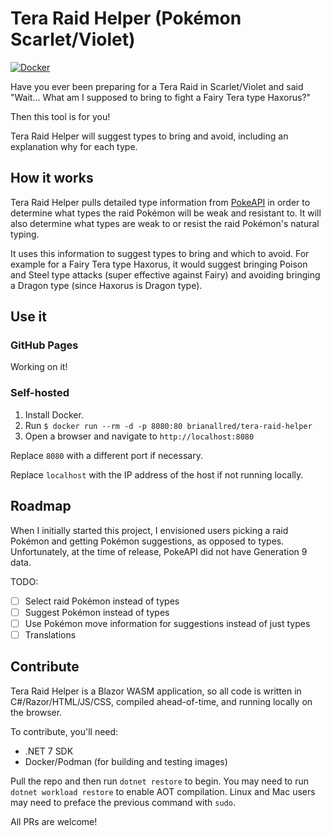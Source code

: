 # Tera Raid Helper (Pokémon Scarlet/Violet)

[![Docker](https://img.shields.io/docker/pulls/brianallred/tera-raid-helper)](https://hub.docker.com/r/brianallred/tera-raid-helper/)

Have you ever been preparing for a Tera Raid in Scarlet/Violet and said "Wait... What am I supposed to bring to fight a Fairy Tera type Haxorus?"

Then this tool is for you!

Tera Raid Helper will suggest types to bring and avoid, including an explanation why for each type.

## How it works

Tera Raid Helper pulls detailed type information from [PokeAPI](https://pokeapi.co/) in order to determine what types the raid Pokémon will be weak and resistant to. It will also determine what types are weak to or resist the raid Pokémon's natural typing.

It uses this information to suggest types to bring and which to avoid. For example for a Fairy Tera type Haxorus, it would suggest bringing Poison and Steel type attacks (super effective against Fairy) and avoiding bringing a Dragon type (since Haxorus is Dragon type).

## Use it

### GitHub Pages

Working on it!

### Self-hosted

1. Install Docker.
2. Run `$ docker run --rm -d -p 8080:80 brianallred/tera-raid-helper`
3. Open a browser and navigate to `http://localhost:8080`

Replace `8080` with a different port if necessary.

Replace `localhost` with the IP address of the host if not running locally.

## Roadmap

When I initially started this project, I envisioned users picking a raid Pokémon and getting Pokémon suggestions, as opposed to types. Unfortunately, at the time of release, PokeAPI did not have Generation 9 data.

TODO:

- [ ] Select raid Pokémon instead of types
- [ ] Suggest Pokémon instead of types
- [ ] Use Pokémon move information for suggestions instead of just types
- [ ] Translations

## Contribute

Tera Raid Helper is a Blazor WASM application, so all code is written in C#/Razor/HTML/JS/CSS, compiled ahead-of-time, and running locally on the browser.

To contribute, you'll need:

- .NET 7 SDK
- Docker/Podman (for building and testing images)

Pull the repo and then run `dotnet restore` to begin. You may need to run `dotnet workload restore` to enable AOT compilation. Linux and Mac users may need to preface the previous command with `sudo`.

All PRs are welcome!
